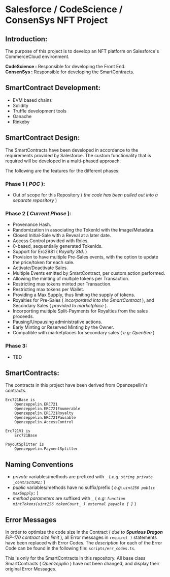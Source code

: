 # Salesforce / CodeScience / ConsenSys NFT Project

## Introduction:
The purpose of this project is to develop an NFT platform on Salesforce's CommerceCloud environment.

**CodeScience :** Responsible for developing the Front End.  
**ConsenSys :** Responsible for developing the SmartContracts.

## SmartContract Development:
- EVM based chains
- Solidity
- Truffle development tools
- Ganache
- Rinkeby

## SmartContract Design:
The SmartContracts have been developed in accordance to the requirements provided by Salesforce. The custom functionality that is required will be developed in a multi-phased approach.

The following are the features for the different phases:

### Phase 1 ( *POC* ): 
- Out of scope for this Repository ( *the code has been pulled out into a separate repository* )

### Phase 2 ( *Current Phase* ):
- Provenance Hash.
- Randomization in associating the TokenId with the Image/Metadata.
- Closed Initial-Sale with a Reveal at a later date.
- Access Control provided with Roles.
- 0-based, sequentially generated TokenIds.
- Support for Erc2981 ( *Royalty Std.* )
- Provision to have multiple Pre-Sales events, with the option to update the price/token for each sale.
- Activate/Deactivate Sales.
- Multiple Events emitted by SmartContract, per custom action performed.
- Allowing the minting of multiple tokens per Transaction.
- Restricting max tokens minted per Transaction.
- Restricting max tokens per Wallet.
- Providing a Max Supply, thus limiting the supply of tokens.
- Royalties for Pre-Sales ( *incorporated into the SmartContract* ), and Secondary Sales ( *provided to marketplace* ).
- Incorporting multiple Split-Payments for Royalties from the sales proceeds.
- Pausing/Unpausing administrative actions.
- Early Minting or Reserved Minting by the Owner.
- Compatible with marketplaces for secondary sales ( *e.g: OpenSea* )

### Phase 3:
- TBD

## SmartContracts:
The contracts in this project have been derived from Openzepellin's contracts.

    Erc721Base is
        Openzeppelin.ERC721
        Openzeppelin.ERC721Enumerable
        Openzeppelin.ERC721Royalty
        Openzeppelin.ERC721Pausable
        Openzeppelin.AccessControl 

    Erc721V1 is
        Erc721Base

    PayoutSplitter is
        Openzeppelin.PaymentSplitter

## Naming Conventions
- *private* variables/methods are prefixed with `_` ( *e.g: `string private _contractURI;`* )
- *public* variables/methods have no suffix/prefix ( *e.g: `uint256 public maxSupply;`* )
- *method parameters* are suffixed with `_` ( *e.g: `function mintTokens(uint256 tokenCount_ ) external payable { }`* )

## Error Messages
In order to optimize the code size in the Contract ( *due to **Spurious Dragon** EIP-170 contract size limit* ), all Error messages in `require( )` statements have been replaced with Error Codes. The *description* for each of the Error Code can be found in the following file:
`scripts/err_codes.ts`.

This is only for the SmartContracts in this repository. All base class SmartContracts ( *Openzepplin* ) have not been changed, and display their original Error Messages.

